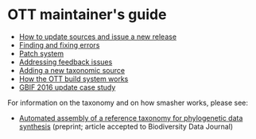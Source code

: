 # OTT maintainer's guide

* [How to update sources and issue a new release](new-release.md)
* [Finding and fixing errors](errors.md)
* [Patch system](patch.md)
* [Addressing feedback issues](curation.md)
* [Adding a new taxonomic source](new-source.md)
* [How the OTT build system works](build-system.md)
* [GBIF 2016 update case study](gbif-2016-case-study.md)


For information on the taxonomy and on how smasher works, please see:

* [Automated assembly of a reference taxonomy for phylogenetic data synthesis](https://doi.org/10.1101/116418) (preprint; article accepted to Biodiversity Data Journal)

